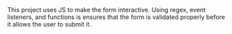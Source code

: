 This project uses JS to make the form interactive. Using regex, event listeners, and functions is ensures that the form is validated properly before it allows the user to submit it.